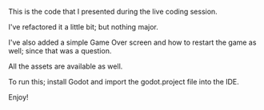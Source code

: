 This is the code that I presented during the live coding session.

I've refactored it a little bit; but nothing major. 

I've also added a simple Game Over screen and how to restart the game as well; since that was a question.

All the assets are available as well.

To run this; install Godot and import the godot.project file into the IDE.

Enjoy!
